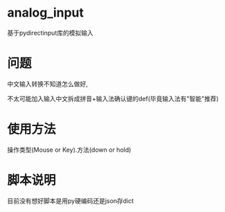 # analog_input
基于pydirectinput库的模拟输入

# 问题
中文输入转换不知道怎么做好,

不太可能加入输入中文拆成拼音+输入法确认键的def(毕竟输入法有"智能"推荐)

# 使用方法
操作类型(Mouse or Key).方法(down or hold)

# 脚本说明
目前没有想好脚本是用py硬编码还是json存dict

